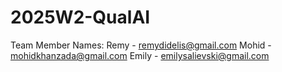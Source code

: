 # 2025W2-QualAI

Team Member Names:
Remy - remydidelis@gmail.com
Mohid - mohidkhanzada@gmail.com
Emily - emilysalievski@gmail.com
